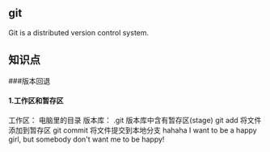 ## git
Git is a distributed version control system.
## 知识点
###版本回退
#### 1.工作区和暂存区
工作区： 电脑里的目录
版本库： .git
版本库中含有暂存区(stage)
git add 将文件添加到暂存区
git commit 将文件提交到本地分支
hahaha I want to be a happy girl, but somebody don't want me to be happy!
